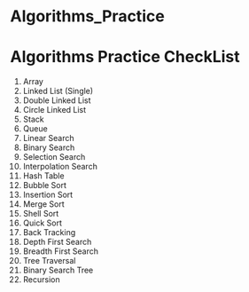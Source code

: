 # Algorithms_Practice

# Algorithms Practice CheckList
1.  Array
2.  Linked List (Single)
3.  Double Linked List
4.  Circle Linked List
5.  Stack
6.  Queue
7.  Linear Search
8.  Binary Search
9.  Selection Search
10.  Interpolation Search
11.  Hash Table
12.  Bubble Sort
13.  Insertion Sort
14.  Merge Sort
15.  Shell Sort
16.  Quick Sort
17.  Back Tracking
18.  Depth First Search
19.  Breadth First Search
20.  Tree Traversal
21.  Binary Search Tree
22.  Recursion
